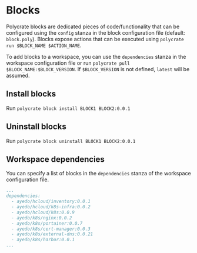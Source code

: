 # Blocks

Polycrate blocks are dedicated pieces of code/functionality that can be configured using the `config` stanza in the block configuration file (default: `block.poly`). Blocks expose actions that can be executed using `polycrate run $BLOCK_NAME $ACTION_NAME`.

To add blocks to a workspace, you can use the `dependencies` stanza in the workspace configuration file or run `polycrate pull $BLOCK_NAME:$BLOCK_VERSION`. If `$BLOCK_VERSION` is not defined, `latest` will be assumed.

## Install blocks

Run `polycrate block install BLOCK1 BLOCK2:0.0.1`

## Uninstall blocks

Run `polycrate block uninstall BLOCK1 BLOCK2:0.0.1`

## Workspace dependencies

You can specify a list of blocks in the `dependencies` stanza of the workspace configuration file.

```yaml
...
dependencies:
  - ayedo/hcloud/inventory:0.0.1
  - ayedo/hcloud/k8s-infra:0.0.2
  - ayedo/hcloud/k8s:0.0.9
  - ayedo/k8s/nginx:0.0.2
  - ayedo/k8s/portainer:0.0.7
  - ayedo/k8s/cert-manager:0.0.3
  - ayedo/k8s/external-dns:0.0.21
  - ayedo/k8s/harbor:0.0.1
...
```
